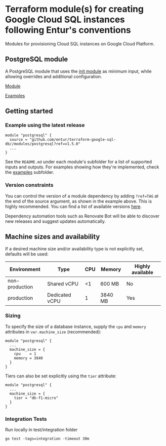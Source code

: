 # Terraform module(s) for creating Google Cloud SQL instances following Entur's conventions

Modules for provisioning Cloud SQL instances on Google Cloud Platform.

## PostgreSQL module

A PostgreSQL module that uses the [init module](https://github.com/entur/terraform-google-init) as minimum input, while allowing overrides and additional configuration.

[Module](modules/postgresql)

[Examples](examples)

## Getting started

<!-- ci: x-release-please-start-version -->
### Example using the latest release
```
module "postgresql" {
  source = "github.com/entur/terraform-google-sql-db//modules/postgresql?ref=v1.5.0"
  ...
}
```
<!-- ci: x-release-please-end -->

See the `README.md` under each module's subfolder for a list of supported inputs and outputs. For examples showing how they're implemented, check the [examples](examples) subfolder.

### Version constraints
You can control the version of a module dependency by adding `?ref=TAG` at the end of the source argument, as shown in the example above. This is highly recommended. You can find a list of available versions [here](https://github.com/entur/terraform-google-sql-db/releases).

Dependency automation tools such as Renovate Bot will be able to discover new releases and suggest updates automatically.

## Machine sizes and availability
If a desired machine size and/or availability type is not explicitly set, defaults will be used:

| Environment    | Type           | CPU  | Memory  | Highly available |
|----------------|----------------|------|---------|------------------|
| non-production | Shared vCPU    | <1   | 600 MB  | No               |
| production     | Dedicated vCPU | 1    | 3840 MB | Yes              |

### Sizing
To specify the size of a database instance, supply the `cpu` and `memory` attributes in `var.machine_size` (recommended):

```
module "postgresql" {
  ...
  machine_size = {
    cpu    = 1
    memory = 3840
  }
}
```

Tiers can also be set explicitly using the `tier` attribute:
```
module "postgresql" {
  ...
  machine_size = {
    tier = "db-f1-micro"
  }
}
```

### Integration Tests
Run locally in test/integration folder
```
go test -tags=integration -timeout 30m
```

